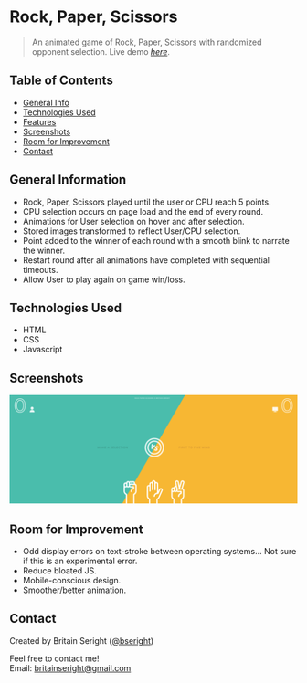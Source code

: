# Rock, Paper, Scissors
> An animated game of Rock, Paper, Scissors with randomized opponent selection. 
> Live demo [_here_](https://bseright.github.io/rock-paper-scissors/).

## Table of Contents
* [General Info](#general-information)
* [Technologies Used](#technologies-used)
* [Features](#features)
* [Screenshots](#screenshots)
* [Room for Improvement](#room-for-improvement)
* [Contact](#contact)

## General Information
- Rock, Paper, Scissors played until the user or CPU reach 5 points.
- CPU selection occurs on page load and the end of every round. 
- Animations for User selection on hover and after selection.
- Stored images transformed to reflect User/CPU selection.
- Point added to the winner of each round with a smooth blink to narrate the winner.
- Restart round after all animations have completed with sequential timeouts. 
- Allow User to play again on game win/loss. 

## Technologies Used
- HTML
- CSS
- Javascript

## Screenshots
![Example screenshot](images/screenshot.PNG)

## Room for Improvement
- Odd display errors on text-stroke between operating systems... Not sure if this is an experimental error.
- Reduce bloated JS.
- Mobile-conscious design.
- Smoother/better animation.

## Contact
Created by Britain Seright ([@bseright](https://github.com/bseright))

Feel free to contact me!  
Email: britainseright@gmail.com
